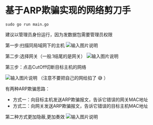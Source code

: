 # 基于ARP欺骗实现的网络剪刀手

`sudo go run main.go`

建议以管理员身份运行，因为发数据包需要管理员权限

第一步:扫描同局域网下的主机
![输入图片说明](https://images.gitee.com/uploads/images/2021/0316/211103_a283bd95_8582605.png "屏幕截图.png")

第二步:选择网关（一般.1结尾的是网关）
![输入图片说明](https://images.gitee.com/uploads/images/2021/0316/211213_7866d1bb_8582605.png "屏幕截图.png")

第三步：点击CutOff切断目标主机的网络

![输入图片说明](https://images.gitee.com/uploads/images/2021/0316/211248_ef9a2b8f_8582605.png "屏幕截图.png")
（注意不要把自己的网给掐了 :sweat_smile: ）


有两种ARP欺骗思路：

- 方式一：向目标主机发送ARP欺骗报文，告诉它错误的网关MAC地址
- 方式二：向网关发送ARP欺骗报文，告诉它错误的目标主机MAC地址

第二种方式更加隐蔽,更加奏效
![输入图片说明](https://images.gitee.com/uploads/images/2021/0609/185822_c1afd466_8582605.png "屏幕截图.png")

